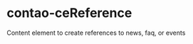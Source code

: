 contao-ceReference
==================

Content element to create references to news, faq, or events
